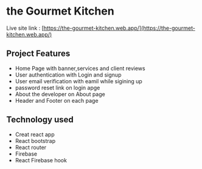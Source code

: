 # the Gourmet Kitchen

Live site link : [https://the-gourmet-kitchen.web.app/](https://the-gourmet-kitchen.web.app/)

## Project Features
* Home Page with banner,services and client reviews
* User authentication with Login and signup
* User email verification with eamil while sigining up
* password reset link on login apge
* About the developer on About page
* Header and Footer on each page


## Technology used
* Creat react app
* React bootstrap
* React router
* Firebase
* React Firebase hook

